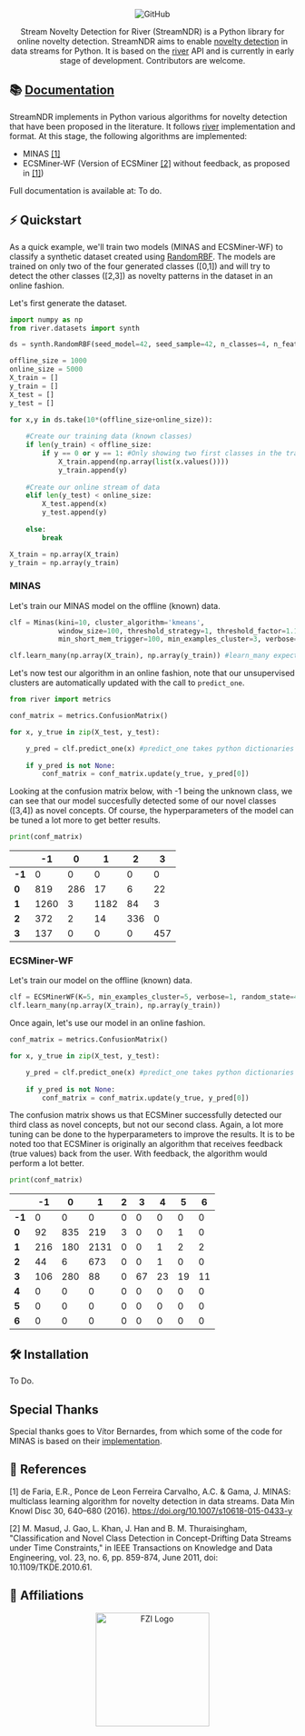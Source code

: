 <p align="center">
    <img alt="GitHub" src="https://img.shields.io/github/license/jgaud/streamndr">
</p>
<p align="center">
    Stream Novelty Detection for River (StreamNDR) is a Python library for online novelty detection.
    StreamNDR aims to enable <a href="https://deepai.org/machine-learning-glossary-and-terms/novelty-detection">novelty detection</a> in data streams for Python.
    It is based on the <a href="https://www.riverml.xyz">river</a> API and is currently in early stage of development. Contributors are welcome.
</p>

## 📚 [Documentation]()
StreamNDR implements in Python various algorithms for novelty detection that have been proposed in the literature. It follows <a href="https://www.riverml.xyz">river</a> implementation and format. At this stage, the following algorithms are implemented:
- MINAS [[1]](#1)
- ECSMiner-WF (Version of ECSMiner [[2]](#2) without feedback, as proposed in [[1]](#1))

Full documentation is available at: To do.

## ⚡️ Quickstart

As a quick example, we'll train two models (MINAS and ECSMiner-WF) to classify a synthetic dataset created using [RandomRBF](https://riverml.xyz/dev/api/datasets/synth/RandomRBF/). The models are trained on only two of the four generated classes ([0,1]) and will try to detect the other classes ([2,3]) as novelty patterns in the dataset in an online fashion.

Let's first generate the dataset.
```python
import numpy as np
from river.datasets import synth

ds = synth.RandomRBF(seed_model=42, seed_sample=42, n_classes=4, n_features=5, n_centroids=10)

offline_size = 1000
online_size = 5000
X_train = []
y_train = []
X_test = []
y_test = []

for x,y in ds.take(10*(offline_size+online_size)):
    
    #Create our training data (known classes)
    if len(y_train) < offline_size:
        if y == 0 or y == 1: #Only showing two first classes in the training set
            X_train.append(np.array(list(x.values())))
            y_train.append(y)
    
    #Create our online stream of data
    elif len(y_test) < online_size:
        X_test.append(x)
        y_test.append(y)
        
    else:
        break

X_train = np.array(X_train)
y_train = np.array(y_train)
```


### MINAS
Let's train our MINAS model on the offline (known) data.
```python
clf = Minas(kini=10, cluster_algorithm='kmeans', 
            window_size=100, threshold_strategy=1, threshold_factor=1.1, 
            min_short_mem_trigger=100, min_examples_cluster=3, verbose=1, random_state=42)

clf.learn_many(np.array(X_train), np.array(y_train)) #learn_many expects numpy arrays or pandas dataframes
```

Let's now test our algorithm in an online fashion, note that our unsupervised clusters are automatically updated with the call to ```predict_one```.

```python
from river import metrics

conf_matrix = metrics.ConfusionMatrix()

for x, y_true in zip(X_test, y_test):

    y_pred = clf.predict_one(x) #predict_one takes python dictionaries as per River API
    
    if y_pred is not None:
        conf_matrix = conf_matrix.update(y_true, y_pred[0])
```
Looking at the confusion matrix below, with -1 being the unknown class, we can see that our model succesfully detected some of our novel classes ([3,4]) as novel concepts. Of course, the hyperparameters of the model can be tuned a lot more to get better results.
```python
print(conf_matrix)
```
|        | **-1** | **0** | **1** | **2** | **3** |
|--------|--------|-------|-------|-------|-------|
| **-1** | 0      | 0     | 0     | 0     | 0     |
| **0**  | 819    | 286   | 17    | 6     | 22    |
| **1**  | 1260   | 3     | 1182  | 84    | 3     |
| **2**  | 372    | 2     | 14    | 336   | 0     |
| **3**  | 137    | 0     | 0     | 0     | 457   |

### ECSMiner-WF
Let's train our model on the offline (known) data.

```python
clf = ECSMinerWF(K=5, min_examples_cluster=5, verbose=1, random_state=42, ensemble_size=20)
clf.learn_many(np.array(X_train), np.array(y_train))
```
Once again, let's use our model in an online fashion.
```python
conf_matrix = metrics.ConfusionMatrix()

for x, y_true in zip(X_test, y_test):

    y_pred = clf.predict_one(x) #predict_one takes python dictionaries as per River API
    
    if y_pred is not None:
        conf_matrix = conf_matrix.update(y_true, y_pred[0])
```

The confusion matrix shows us that ECSMiner successfully detected our third class as novel concepts, but not our second class. Again, a lot more tuning can be done to the hyperparameters to improve the results. It is to be noted too that ECSMiner is originally an algorithm that receives feedback (true values) back from the user. With feedback, the algorithm would perform a lot better.
```python
print(conf_matrix)
```


|        | **-1** | **0** | **1** | **2** | **3** | **4** | **5** | **6** |
|--------|--------|-------|-------|-------|-------|-------|-------|-------|
| **-1** | 0      | 0     | 0     | 0     | 0     | 0     | 0     | 0     |
| **0**  | 92     | 835   | 219   | 3     | 0     | 0     | 1     | 0     |
| **1**  | 216    | 180   | 2131  | 0     | 0     | 1     | 2     | 2     |
| **2**  | 44     | 6     | 673   | 0     | 0     | 1     | 0     | 0     |
| **3**  | 106    | 280   | 88    | 0     | 67    | 23    | 19    | 11    |
| **4**  | 0      | 0     | 0     | 0     | 0     | 0     | 0     | 0     |
| **5**  | 0      | 0     | 0     | 0     | 0     | 0     | 0     | 0     |
| **6**  | 0      | 0     | 0     | 0     | 0     | 0     | 0     | 0     |

## 🛠 Installation

To Do.

## Special Thanks
Special thanks goes to Vítor Bernardes, from which some of the code for MINAS is based on their [implementation](https://github.com/vbernardes/minas).

## 💬 References
<a id="1">[1]</a> 
de Faria, E.R., Ponce de Leon Ferreira Carvalho, A.C. & Gama, J. MINAS: multiclass learning algorithm for novelty detection in data streams. Data Min Knowl Disc 30, 640–680 (2016). https://doi.org/10.1007/s10618-015-0433-y

<a id="2">[2]</a>
M. Masud, J. Gao, L. Khan, J. Han and B. M. Thuraisingham, "Classification and Novel Class Detection in Concept-Drifting Data Streams under Time Constraints," in IEEE Transactions on Knowledge and Data Engineering, vol. 23, no. 6, pp. 859-874, June 2011, doi: 10.1109/TKDE.2010.61.

## 🏫 Affiliations

<p align="center">
    <img src="http://www.uottawa.ca/brand/sites/www.uottawa.ca.brand/files/uottawa_hor_wg9.png" alt="FZI Logo" height="200"/>
</p>
